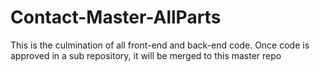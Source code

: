 # Contact-Master-AllParts
This is the culmination of all front-end and back-end code. Once code is approved in a sub repository, it will be merged to this master repo
